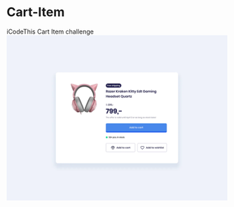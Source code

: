 # Cart-Item
iCodeThis Cart Item challenge
![Design preview for the Birthday list challenge](cart_item.webp)